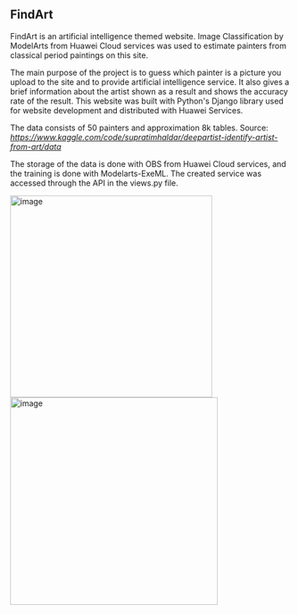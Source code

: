 ## FindArt


FindArt is an artificial intelligence themed website. Image Classification by ModelArts from Huawei Cloud services was used to estimate painters from classical period paintings on this site.

The main purpose of the project is to guess which painter is a picture you upload to the site and to provide artificial intelligence service. It also gives a brief information about the artist shown as a result and shows the accuracy rate of the result. This website was built with Python's Django library used for website development and distributed with Huawei Services.


The data consists of 50 painters and approximation 8k tables.
Source: _https://www.kaggle.com/code/supratimhaldar/deepartist-identify-artist-from-art/data_

The storage of the data is done with OBS from Huawei Cloud services, and the training is done with Modelarts-ExeML. The created service was accessed through the API in the views.py file.

<img width="362" alt="image" src="https://user-images.githubusercontent.com/70915939/207943074-fb4c3d09-e609-4096-af78-921ccf21bb9d.png"> <img width="372" alt="image" src="https://user-images.githubusercontent.com/70915939/207943107-5d6f9e2b-3f54-4389-bcae-92724ac15fcf.png">
